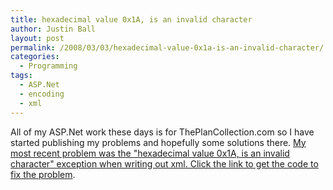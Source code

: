 ```yaml
---
title: hexadecimal value 0x1A, is an invalid character
author: Justin Ball
layout: post
permalink: /2008/03/03/hexadecimal-value-0x1a-is-an-invalid-character/
categories:
  - Programming
tags:
  - ASP.Net
  - encoding
  - xml
---
```


All of my ASP.Net work these days is for ThePlanCollection.com so I have started publishing my problems and hopefully some solutions there. [My most recent problem was the "hexadecimal value 0x1A, is an invalid character" exception when writing out xml. Click the link to get the code to fix the problem][1].

 [1]: http://www.theplancollection.com/house-plan-related-articles/hexadecimal-value-invalid-character